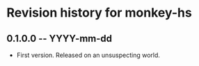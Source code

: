 # Revision history for monkey-hs

## 0.1.0.0  -- YYYY-mm-dd

* First version. Released on an unsuspecting world.
